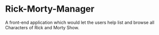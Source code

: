 # Rick-Morty-Manager
 A front-end application which would let the users help list and browse all Characters of Rick and Morty Show.
